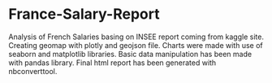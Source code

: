 # France-Salary-Report
Analysis of French Salaries basing on INSEE report coming from kaggle site. 
Creating geomap with plotly and geojson file. Charts were made with use of seaborn and matplotlib libraries. 
Basic data manipulation has been made with pandas library. 
Final html report has been generated with nbconverttool.
